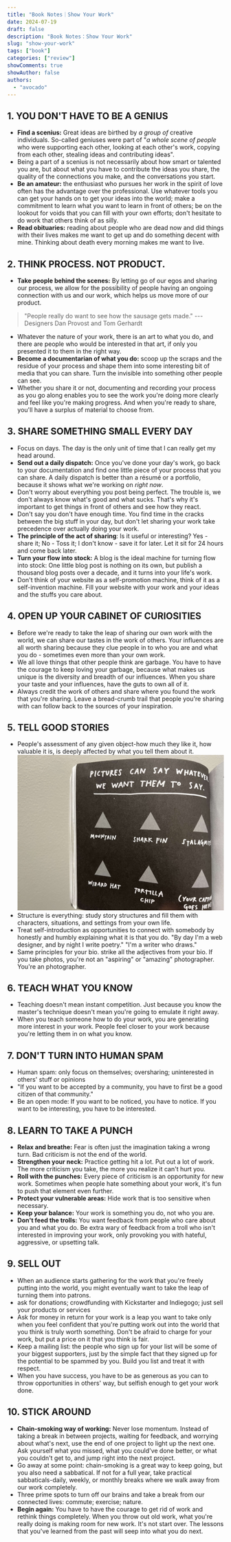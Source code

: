 ```yaml
---
title: "Book Notes｜Show Your Work"
date: 2024-07-19
draft: false
description: "Book Notes：Show Your Work"
slug: "show-your-work"
tags: ["book"]
categories: ["review"]
showComments: true
showAuthor: false
authors:
  - "avocado"
---
```

## 1. YOU DON'T HAVE TO BE A GENIUS
- **Find a scenius:** Great ideas are birthed by *a group of* creative individuals. So-called geniuses were part of "*a whole scene of people* who were supporting each other, looking at each other's work, copying from each other, stealing ideas and contributing ideas".
- Being a part of a scenius is not necessarily about how smart or talented you are, but about what you have to contribute the ideas you share, the quality of the connections you make, and the conversations you start.
- **Be an amateur:** the enthusiast who pursues her work in the spirit of love often has the advantage over the professional. Use whatever tools you can get your hands on to get your ideas into the world; make a commitment to learn what you want to learn in front of others; be on the lookout for voids that you can fill with your own efforts; don't hesitate to do work that others think of as silly.
- **Read obituaries:** reading about people who are dead now and did things with their lives makes me want to get up and do something decent with mine. Thinking about death every morning makes me want to live.
## 2. THINK PROCESS. NOT PRODUCT.
- **Take people behind the scenes:** By letting go of our egos and sharing our process, we allow for the possibility of people having an ongoing connection with us and our work, which helps us move more of our product.

> "People really do want to see how the sausage gets made." --- Designers Dan Provost and Tom Gerhardt

- Whatever the nature of your work, there is an art to what you do, and there are people who would be interested in that art, if only you presented it to them in the right way.
- **Become a documentarian of what you do:** scoop up the scraps and the residue of your process and shape them into some interesting bit of media that you can share. Turn the invisible into something other people can see.
- Whether you share it or not, documenting and recording your process as you go along enables you to see the work you're doing more clearly and feel like you're making progress. And when you're ready to share, you'll have a surplus of material to choose from.
## 3. SHARE SOMETHING SMALL EVERY DAY
- Focus on days. The day is the only unit of time that I can really get my head around.
- **Send out a daily dispatch:** Once you've done your day's work, go back to your documentation and find one little piece of your process that you can share. A daily dispatch is better than a résumé or a portfolio, because it shows what we're working on _right now_.
- Don't worry about everything you post being perfect. The trouble is, we don't always know what's good and what sucks. That's why it's important to get things in front of others and see how they react.
- Don't say you don't have enough time. You find time in the cracks between the big stuff in your day, but don't let sharing your work take precedence over actually doing your work.
- **The principle of the act of sharing**: Is it useful or interesting? Yes - share it; No - Toss it; I don't know - save it for later. Let it sit for 24 hours and come back later.
- **Turn your flow into stock:** A blog is the ideal machine for turning flow into stock: One little blog post is nothing on its own, but publish a thousand blog posts over a decade, and it turns into your life's work.
- Don't think of your website as a self-promotion machine, think of it as a self-invention machine. Fill your website with your work and your ideas and the stuffs you care about.
## 4. OPEN UP YOUR CABINET OF CURIOSITIES
- Before we're ready to take the leap of sharing our own work with the world, we can share our tastes in the work of others. Your influences are all worth sharing because they clue people in to who you are and what you do - sometimes even more than your own work.
- We all love things that other people think are garbage. You have to have the courage to keep loving your garbage, because what makes us unique is the diversity and breadth of our influences. When you share your taste and your influences, have the guts to own all of it.
- Always credit the work of others and share where you found the work that you're sharing. Leave a bread-crumb trail that people you're sharing with can follow back to the sources of your inspiration.
## 5. TELL GOOD STORIES
- People's assessment of any given object-how much they like it, how valuable it is, is deeply affected by what you tell them about it.
![picture of a triangle](triangle.jpg)
- Structure is everything: study story structures and fill them with characters, situations, and settings from your own life.
- Treat self-introduction as opportunities to connect with somebody by honestly and humbly explaining what it is that you do. "By day I'm a web designer, and by night I write poetry." "I'm a writer who draws."
- Same principles for your bio. strike all the adjectives from your bio. If you take photos, you're not an "aspiring" or "amazing" photographer. You're an photographer.
## 6. TEACH WHAT YOU KNOW
- Teaching doesn't mean instant competition. Just because you know the master's technique doesn't mean you're going to emulate it right away.
- When you teach someone how to do your work, you are generating more interest in your work. People feel closer to your work because you're letting them in on what you know.
## 7. DON'T TURN INTO HUMAN SPAM
- Human spam: only focus on themselves; oversharing; uninterested in others' stuff or opinions
- "If you want to be accepted by a community, you have to first be a good citizen of that community."
- Be an open mode: If you want to be noticed, you have to notice. If you want to be interesting, you have to be interested.
## 8. LEARN TO TAKE A PUNCH
- **Relax and breathe:** Fear is often just the imagination taking a wrong turn. Bad criticism is not the end of the world.
- **Strengthen your neck:** Practice getting hit a lot. Put out a lot of work. The more criticism you take, the more you realize it can't hurt you.
- **Roll with the punches:** Every piece of criticism is an opportunity for new work. Sometimes when people hate something about your work, it's fun to push that element even further.
- **Protect your vulnerable areas:** Hide work that is too sensitive when necessary.
- **Keep your balance:** Your work is something you do, not who you are.
- **Don't feed the trolls:** You want feedback from people who care about you and what you do. Be extra wary of feedback from a troll who isn't interested in improving your work, only provoking you with hateful, aggressive, or upsetting talk.
## 9. SELL OUT
- When an audience starts gathering for the work that you're freely putting into the world, you might eventually want to take the leap of turning them into patrons. 
- ask for donations; crowdfunding with Kickstarter and Indiegogo; just sell your products or services
- Ask for money in return for your work is a leap you want to take only when you feel confident that you're putting work out into the world that you think is truly worth something. Don't  be afraid to charge for your work, but put a price on it that you think is fair.
- Keep a mailing list: the people who sign up for your list will be some of your biggest supporters, just by the simple fact that they signed up for the potential to be spammed by you. Build you list and treat it with respect.
- When you have success, you have to be as generous as you can to throw opportunities in others' way, but selfish enough to get your work done.
## 10. STICK AROUND
- **Chain-smoking way of working:** Never lose momentum. Instead of taking a break in between projects, waiting for feedback, and worrying about what's next, use the end of one project to light up the next one. Ask yourself what you missed, what you could've done better, or what you couldn't get to, and jump right into the next project.
- Go away at some point: chain-smoking is a great way to keep going, but you also need a sabbatical. If not for a full year, take practical sabbaticals-daily, weekly, or monthly breaks where we walk away from our work completely. 
- Three prime spots to turn off our brains and take a break from our connected lives: commute; exercise; nature.
- **Begin again:** You have to have the courage to get rid of work and rethink things completely. When you throw out old work, what you're really doing is making room for new work. It's not start over. The lessons that you've learned from  the past will seep into what you do next.